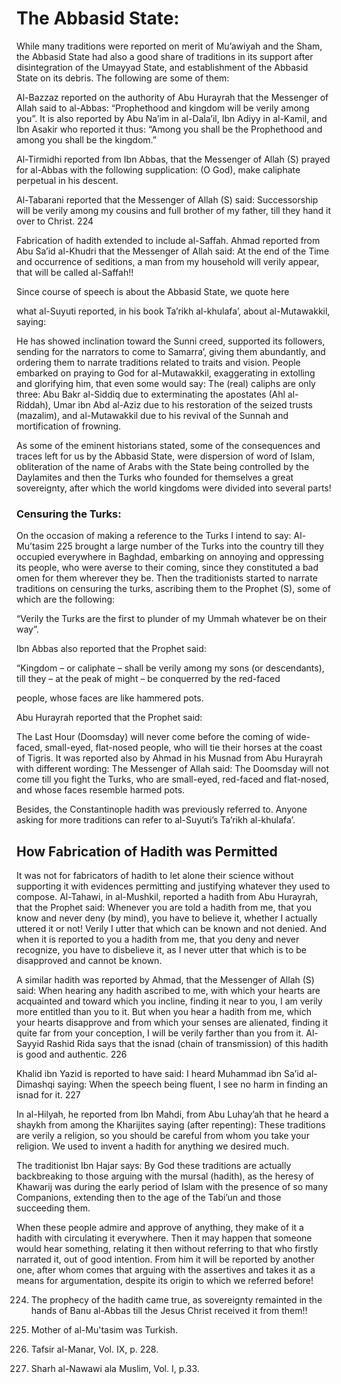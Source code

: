 The Abbasid State:
==================

  
  

While many traditions were reported on merit of Mu’awiyah and the Sham,
the Abbasid State had also a good share of traditions in its support
after disintegration of the Umayyad State, and establishment of the
Abbasid State on its debris. The following are some of them:

Al-Bazzaz reported on the authority of Abu Hurayrah that the Messenger
of Allah said to al-Abbas: “Prophethood and kingdom will be verily among
you”. It is also reported by Abu Na’im in al-Dala’il, Ibn Adiyy in
al-Kamil, and Ibn Asakir who reported it thus: “Among you shall be the
Prophethood and among you shall be the kingdom.”

Al-Tirmidhi reported from Ibn Abbas, that the Messenger of Allah (S)
prayed for al-Abbas with the following supplication: (O God), make
caliphate perpetual in his descent.

Al-Tabarani reported that the Messenger of Allah (S) said: Successorship
will be verily among my cousins and full brother of my father, till they
hand it over to Christ. <span id="_anchor_224"></span>224

Fabrication of hadith extended to include al-Saffah. Ahmad reported from
Abu Sa’id al-Khudri that the Messenger of Allah said: At the end of the
Time and occurrence of seditions, a man from my household will verily
appear, that will be called al-Saffah!!

Since course of speech is about the Abbasid State, we quote here

what al-Suyuti reported, in his book Ta’rikh al-khulafa’, about
al-Mutawakkil, saying:

He has showed inclination toward the Sunni creed, supported its
followers, sending for the narrators to come to Samarra’, giving them
abundantly, and ordering them to narrate traditions related to traits
and vision. People embarked on praying to God for al-Mutawakkil,
exaggerating in extolling and glorifying him, that even some would say:
The (real) caliphs are only three: Abu Bakr al-Siddiq due to
exterminating the apostates (Ahl al-Riddah), Umar ibn Abd al-Aziz due to
his restoration of the seized trusts (mazalim), and al-Mutawakkil due to
his revival of the Sunnah and mortification of frowning.

As some of the eminent historians stated, some of the consequences and
traces left for us by the Abbasid State, were dispersion of word of
Islam, obliteration of the name of Arabs with the State being controlled
by the Daylamites and then the Turks who founded for themselves a great
sovereignty, after which the world kingdoms were divided into several
parts!

### Censuring the Turks:

On the occasion of making a reference to the Turks I intend to say:
Al-Mu’tasim <span id="_anchor_225"></span>225 brought a large number of
the Turks into the country till they occupied everywhere in Baghdad,
embarking on annoying and oppressing its people, who were averse to
their coming, since they constituted a bad omen for them wherever they
be. Then the traditionists started to narrate traditions on censuring
the turks, ascribing them to the Prophet (S), some of which are the
following:

“Verily the Turks are the first to plunder of my Ummah whatever be on
their way”.

Ibn Abbas also reported that the Prophet said:

“Kingdom – or caliphate – shall be verily among my sons (or
descendants), till they – at the peak of might – be conquerred by the
red-faced

people, whose faces are like hammered pots.

Abu Hurayrah reported that the Prophet said:

The Last Hour (Doomsday) will never come before the coming of
wide-faced, small-eyed, flat-nosed people, who will tie their horses at
the coast of Tigris. It was reported also by Ahmad in his Musnad from
Abu Hurayrah with different wording: The Messenger of Allah said: The
Doomsday will not come till you fight the Turks, who are small-eyed,
red-faced and flat-nosed, and whose faces resemble harmed pots.

Besides, the Constantinople hadith was previously referred to. Anyone
asking for more traditions can refer to al-Suyuti’s Ta’rikh al-khulafa’.

How Fabrication of Hadith was Permitted
---------------------------------------

It was not for fabricators of hadith to let alone their science without
supporting it with evidences permitting and justifying whatever they
used to compose. Al-Tahawi, in al-Mushkil, reported a hadith from Abu
Hurayrah, that the Prophet said: Whenever you are told a hadith from me,
that you know and never deny (by mind), you have to believe it, whether
I actually uttered it or not! Verily I utter that which can be known and
not denied. And when it is reported to you a hadith from me, that you
deny and never recognize, you have to disbelieve it, as I never utter
that which is to be disapproved and cannot be known.

A similar hadith was reported by Ahmad, that the Messenger of Allah (S)
said: When hearing any hadith ascribed to me, with which your hearts are
acquainted and toward which you incline, finding it near to you, I am
verily more entitled than you to it. But when you hear a hadith from me,
which your hearts disapprove and from which your senses are alienated,
finding it quite far from your conception, I will be verily farther than
you from it. Al-Sayyid Rashid Rida says that the isnad (chain of
transmission) of this hadith is good and authentic. <span
id="_anchor_226"></span>226

Khalid ibn Yazid is reported to have said: I heard Muhammad ibn Sa’id
al-Dimashqi saying: When the speech being fluent, I see no harm in
finding an isnad for it. <span id="_anchor_227"></span>227

In al-Hilyah, he reported from Ibn Mahdi, from Abu Luhay’ah that he
heard a shaykh from among the Kharijites saying (after repenting): These
traditions are verily a religion, so you should be careful from whom you
take your religion. We used to invent a hadith for anything we desired
much.

The traditionist Ibn Hajar says: By God these traditions are actually
backbreaking to those arguing with the mursal (hadith), as the heresy of
Khawarij was during the early period of Islam with the presence of so
many Companions, extending then to the age of the Tabi’un and those
succeeding them.

When these people admire and approve of anything, they make of it a
hadith with circulating it everywhere. Then it may happen that someone
would hear something, relating it then without referring to that who
firstly narrated it, out of good intention. From him it will be reported
by another one, after whom comes that arguing with the assertives and
takes it as a means for argumentation, despite its origin to which we
referred before!

  
  
  

224. The prophecy of the hadith came true, as sovereignty remainted in
the hands of Banu al-Abbas till the Jesus Christ received it from them!!

225. Mother of al-Mu'tasim was Turkish.

226. Tafsir al-Manar, Vol. IX, p. 228.

227. Sharh al-Nawawi ala Muslim, Vol. I, p.33.
